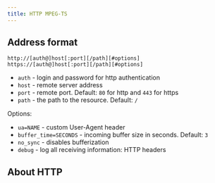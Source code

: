 ```yaml
---
title: HTTP MPEG-TS
---
```


## Address format

```
http://[auth@]host[:port][/path][#options]
https://[auth@]host[:port][/path][#options]
```


- `auth` - login and password for http authentication
- `host` - remote server address
- `port` - remote port. Default: `80` for http and `443` for https
- `path` - the path to the resource. Default: `/`

Options:

- `ua=NAME` - custom User-Agent header
- `buffer_time=SECONDS` - incoming buffer size in seconds. Default: `3`
- `no_sync` - disables bufferization
- `debug` - log all receiving information: HTTP headers

## About HTTP
